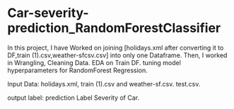 # Car-severity-prediction_RandomForestClassifier
In this project, I have Worked on joining [holidays.xml after converting it to DF,train (1).csv,weather-sfcsv.csv] into only
one Dataframe.
Then, I worked in Wrangling, Cleaning Data.
EDA on Train DF.
tuning model hyperparameters for RandomForest Regression.

Input Data:
holidays.xml, train (1).csv and weather-sf.csv.
test.csv.

output label:
prediction Label Severity of Car.
